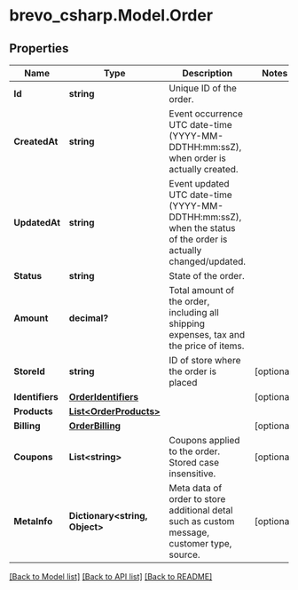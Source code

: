 # brevo_csharp.Model.Order
## Properties

Name | Type | Description | Notes
------------ | ------------- | ------------- | -------------
**Id** | **string** | Unique ID of the order. | 
**CreatedAt** | **string** | Event occurrence UTC date-time (YYYY-MM-DDTHH:mm:ssZ), when order is actually created. | 
**UpdatedAt** | **string** | Event updated UTC date-time (YYYY-MM-DDTHH:mm:ssZ), when the status of the order is actually changed/updated. | 
**Status** | **string** | State of the order. | 
**Amount** | **decimal?** | Total amount of the order, including all shipping expenses, tax and the price of items. | 
**StoreId** | **string** | ID of store where the order is placed | [optional] 
**Identifiers** | [**OrderIdentifiers**](OrderIdentifiers.md) |  | [optional] 
**Products** | [**List&lt;OrderProducts&gt;**](OrderProducts.md) |  | 
**Billing** | [**OrderBilling**](OrderBilling.md) |  | [optional] 
**Coupons** | **List&lt;string&gt;** | Coupons applied to the order. Stored case insensitive. | [optional] 
**MetaInfo** | **Dictionary&lt;string, Object&gt;** | Meta data of order to store additional detal such as custom message, customer type, source. | [optional] 

[[Back to Model list]](../README.md#documentation-for-models) [[Back to API list]](../README.md#documentation-for-api-endpoints) [[Back to README]](../README.md)

